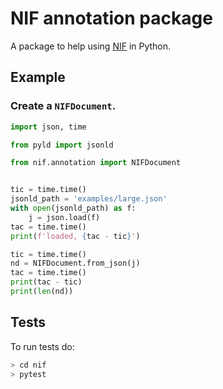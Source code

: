 # NIF annotation package

A package to help using [NIF](https://github.com/NLP2RDF/ontologies/blob/master/nif-core/nif-core.ttl) in Python.


## Example

### Create a `NIFDocument`.

```python
import json, time

from pyld import jsonld

from nif.annotation import NIFDocument


tic = time.time()
jsonld_path = 'examples/large.json'
with open(jsonld_path) as f:
    j = json.load(f)
tac = time.time()
print(f'loaded, {tac - tic}')

tic = time.time()
nd = NIFDocument.from_json(j)
tac = time.time()
print(tac - tic)
print(len(nd))
```

## Tests

To run tests do:
``` bash
> cd nif
> pytest
```
